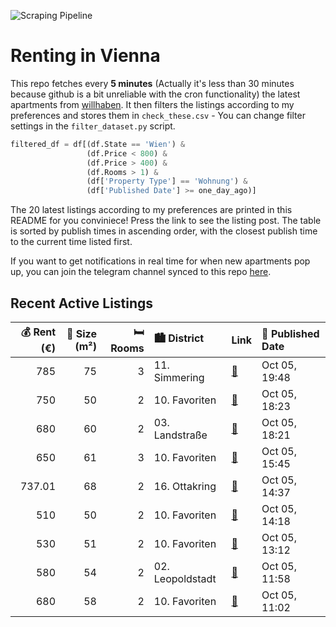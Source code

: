 ![Scraping Pipeline](https://github.com/AthomsG/renting-in-vienna/actions/workflows/run_pipeline.yml/badge.svg)


# Renting in Vienna

This repo fetches every **5 minutes** (Actually it's less than 30 minutes because github is a bit unreliable with the cron functionality) the latest apartments from [willhaben](https://www.willhaben.at/).
It then filters the listings according to my preferences and stores them in `check_these.csv` - You can change filter settings in the `filter_dataset.py` script.

```python
filtered_df = df[(df.State == 'Wien') & 
                 (df.Price < 800) &
                 (df.Price > 400) &
                 (df.Rooms > 1) &
                 (df['Property Type'] == 'Wohnung') &
                 (df['Published Date'] >= one_day_ago)]
```

The 20 latest listings according to my preferences are printed in this README for you conviniece! Press the link to see the listing post.
The table is sorted by publish times in ascending order, with the closest publish time to the current time listed first.

If you want to get notifications in real time for when new apartments pop up, you can join the telegram channel synced to this repo [here](https://t.me/+1HPAYOf5BSsyNTlk).

## Recent Active Listings

|   💰 Rent (€) |   📏 Size (m²) |   🛏️ Rooms | 🏙️ District      | Link                                                                                                                                                                                                                                                                 | 📅 Published Date   |
|-------------:|--------------:|-----------:|:-----------------|:---------------------------------------------------------------------------------------------------------------------------------------------------------------------------------------------------------------------------------------------------------------------|:-------------------|
|       785    |            75 |          3 | 11. Simmering    | [🔗](https://www.willhaben.at/iad/immobilien/d/mietwohnungen/wien/wien-1110-simmering/%28reserviert%29-gemeinde-wohnung-75m2-im-11.-bezirk-%28-nur-mit-wohnticket-vor-dem-31.03.2025%29-908634689/)                                                                   | Oct 05, 19:48      |
|       750    |            50 |          2 | 10. Favoriten    | [🔗](https://www.willhaben.at/iad/immobilien/d/mietwohnungen/wien/wien-1100-favoriten/neubauwohnung-zur-miete-in-wien-1100-1555926003/)                                                                                                                               | Oct 05, 18:23      |
|       680    |            60 |          2 | 03. Landstraße   | [🔗](https://www.willhaben.at/iad/immobilien/d/mietwohnungen/wien/wien-1030-landstra%C3%9Fe/n%C3%A4he-botanischer-garten---mohsgasse-%7C-zentral-gelegene-60m%C2%B2-altbauwohnung-mit-flair-%7C-2-zimmer-%7C-k%C3%BCche-%7C-gesamtmiete-%E2%82%AC-680----1483420042/) | Oct 05, 18:21      |
|       650    |            61 |          3 | 10. Favoriten    | [🔗](https://www.willhaben.at/iad/immobilien/d/mietwohnungen/wien/wien-1100-favoriten/gemeindewohnung-2086863769/)                                                                                                                                                    | Oct 05, 15:45      |
|       737.01 |            68 |          2 | 16. Ottakring    | [🔗](https://www.willhaben.at/iad/immobilien/d/mietwohnungen/wien/wien-1160-ottakring/%28reserviert%29-wohnung-vermieten-2082541844/)                                                                                                                                 | Oct 05, 14:37      |
|       510    |            50 |          2 | 10. Favoriten    | [🔗](https://www.willhaben.at/iad/immobilien/d/mietwohnungen/wien/wien-1100-favoriten/direktvergabe-wiener-wohnen/-2zimmer-n%C3%A4he-oberlaa-892056712/)                                                                                                              | Oct 05, 14:18      |
|       530    |            51 |          2 | 10. Favoriten    | [🔗](https://www.willhaben.at/iad/immobilien/d/mietwohnungen/wien/wien-1100-favoriten/gemeindewohnung-wiener-wohnen-ticket-vom-30.06.2025-oder-%C3%A4lter-notwendig-1346020686/)                                                                                      | Oct 05, 13:12      |
|       580    |            54 |          2 | 02. Leopoldstadt | [🔗](https://www.willhaben.at/iad/immobilien/d/mietwohnungen/wien/wien-1020-leopoldstadt/%28reserviert%29-gemeindewohnung-54m%C2%B2-in-toplage-1020-zu-vergeben-1865720803/)                                                                                          | Oct 05, 11:58      |
|       680    |            58 |          2 | 10. Favoriten    | [🔗](https://www.willhaben.at/iad/immobilien/d/mietwohnungen/wien/wien-1100-favoriten/%28reserviert%29-58m2-/-2-zimmer-privat-wohnung-n%C3%A4he-u1-reumannplatz-ab-sofort-provisions-und-abl%C3%B6sefrei%21%21-1769897946/)                                           | Oct 05, 11:02      |

